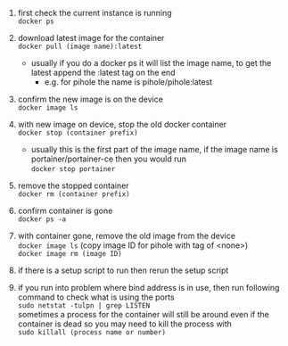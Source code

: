 1. first check the current instance is running <br/>`docker ps`
2. download latest image for the container <br/>`docker pull (image name):latest`
    - usually if you do a docker ps it will list the image name, to get the latest append the :latest tag on the end
      - e.g. for pihole the name is pihole/pihole:latest
3. confirm the new image is on the device <br/>`docker image ls`

4. with new image on device, stop the old docker container <br/>`docker stop (container prefix)`
   - usually this is the first part of the image name, if the image name is portainer/portainer-ce then you would run <br/> `docker stop portainer`

5. remove the stopped container <br/>`docker rm (container prefix)`

6. confirm container is gone <br/>`docker ps -a`

7. with container gone, remove the old image from the device<br/>`docker image ls` (copy image ID for pihole with tag of \<none>)<br/>`docker image rm (image ID)` 

8. if there is a setup script to run then rerun the setup script
9. if you run into problem where bind address is in use, then run following command to check what is using the ports<br/>`sudo netstat -tulpn | grep LISTEN` <br/> sometimes a process for the container will still be around even if the container is dead so you may need to kill the process with <br/> `sudo killall (process name or number)`
